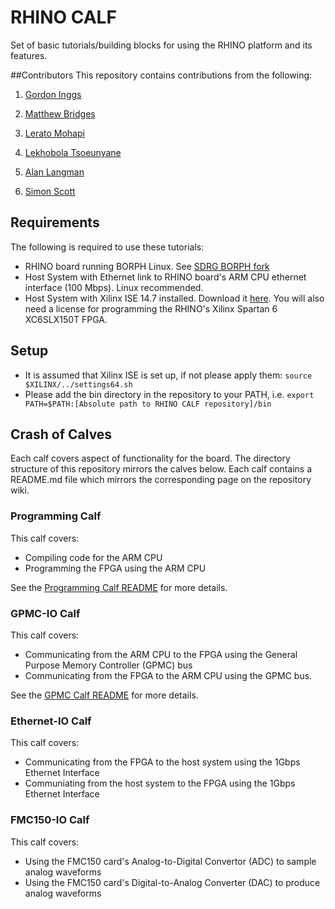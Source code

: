 # RHINO CALF
Set of basic tutorials/building blocks for using the RHINO platform and its features.

##Contributors
This repository contains contributions from the following:

1) [Gordon Inggs](mailto:gordon.e.inggs@ieee.org)

2) [Matthew Bridges](mailto:matthewbridges88@gmail.com)

3) [Lerato Mohapi](mailto:leratojeffrey.mohapi@gmail.com)

4) [Lekhobola Tsoeunyane](mailto:lekhobola@gmail.com)

5) [Alan Langman](mailto:alan.langman@gmail.com)

6) [Simon Scott](mailto:sscott.za@gmail.com)

## Requirements
The following is required to use these tutorials:

* RHINO board running BORPH Linux. See [SDRG BORPH fork](https://github.com/SDRG-UCT/borph_rhino)
* Host System with Ethernet link to RHINO board's ARM CPU ethernet interface (100 Mbps). Linux recommended.
* Host System with Xilinx ISE 14.7 installed. Download it [here](http://www.xilinx.com/support/download/index.html/content/xilinx/en/downloadNav/design-tools.html). You will also need a license for programming the RHINO's Xilinx Spartan 6 XC6SLX150T FPGA.

## Setup
* It is assumed that Xilinx ISE is set up, if not please apply them: `source $XILINX/../settings64.sh`
* Please add the bin directory in the repository to your PATH, i.e. `export PATH=$PATH:[Absolute path to RHINO CALF repository]/bin`

## Crash of Calves
Each calf covers aspect of functionality for the board. The directory structure of this repository mirrors the calves below. Each calf contains a README.md file which mirrors the corresponding page on the repository wiki.

### Programming Calf
This calf covers:
* Compiling code for the ARM CPU
* Programming the FPGA using the ARM CPU

See the [Programming Calf README](./programming/README.md) for more details.

### GPMC-IO Calf
This calf covers:
* Communicating from the ARM CPU to the FPGA using the General Purpose Memory Controller (GPMC) bus
* Communicating from the FPGA to the ARM CPU using the GPMC bus.

See the [GPMC Calf README](./gpmc-io/README.md) for more details.

### Ethernet-IO Calf
This calf covers:
* Communicating from the FPGA to the host system using the 1Gbps Ethernet Interface
* Communiating from the host system to the FPGA using the 1Gbps Ethernet Interface

### FMC150-IO Calf
This calf covers:
* Using the FMC150 card's Analog-to-Digital Convertor (ADC) to sample analog waveforms
* Using the FMC150 card's Digital-to-Analog Converter (DAC) to produce analog waveforms
